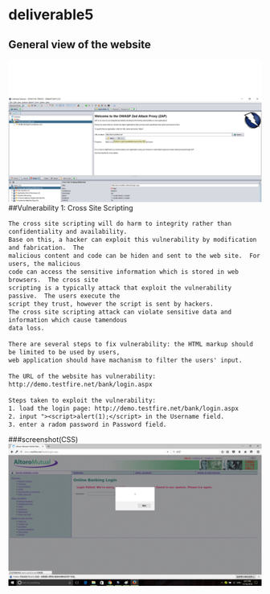 # deliverable5
## General view of the website
![](https://github.com/Kururu1992/deliverable5/blob/master/screenshot/general_view.jpg)
##Vulnerability 1: Cross Site Scripting

    The cross site scripting will do harm to integrity rather than confidentiality and availability.  
    Base on this, a hacker can exploit this vulnerability by modification and fabrication.  The 
    malicious content and code can be hiden and sent to the web site.  For users, the malicious 
    code can access the sensitive information which is stored in web browsers.  The cross site 
    scripting is a typically attack that exploit the vulnerability passive.  The users execute the 
    script they trust, however the script is sent by hackers.  
    The cross site scripting attack can violate sensitive data and information which cause tamendous 
    data loss.
    
    There are several steps to fix vulnerability: the HTML markup should be limited to be used by users, 
    web application should have machanism to filter the users' input.
    
    The URL of the website has vulnerability:
    http://demo.testfire.net/bank/login.aspx
    
    Steps taken to exploit the vulnerability:
    1. load the login page: http://demo.testfire.net/bank/login.aspx
    2. input "><script>alert(1);</script> in the Username field.
    3. enter a radom password in Password field.
    
###screenshot(CSS)
![](https://github.com/Kururu1992/deliverable5/blob/master/screenshot/xss_login.jpg)
